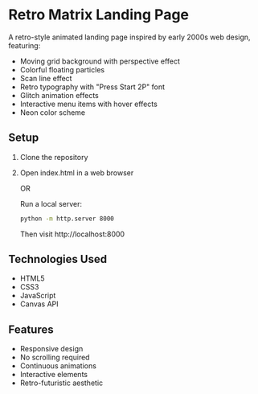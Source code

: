 # Retro Matrix Landing Page

A retro-style animated landing page inspired by early 2000s web design, featuring:

- Moving grid background with perspective effect
- Colorful floating particles
- Scan line effect
- Retro typography with "Press Start 2P" font
- Glitch animation effects
- Interactive menu items with hover effects
- Neon color scheme

## Setup

1. Clone the repository
2. Open index.html in a web browser
   
   OR
   
   Run a local server:
   ```bash
   python -m http.server 8000
   ```
   Then visit http://localhost:8000

## Technologies Used

- HTML5
- CSS3
- JavaScript
- Canvas API

## Features

- Responsive design
- No scrolling required
- Continuous animations
- Interactive elements
- Retro-futuristic aesthetic 